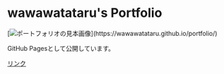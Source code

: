 # wawawatataru's Portfolio

[![ポートフォリオの見本画像](https://github.com/wawawatataru/portfolio/blob/master/docs/img/portfolio/portfolio.png?raw=true,"ポートフォリオの見本画像")](https://wawawatataru.github.io/portfolio/)

GitHub Pagesとして公開しています。

[リンク](https://wawawatataru.github.io/portfolio/)
